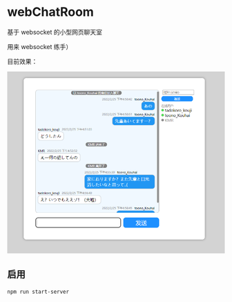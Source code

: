 # webChatRoom

基于 websocket 的小型网页聊天室

用来 websocket 练手）

目前效果：

![alt screenshot](./image/screenshot.png)

## 启用

```
npm run start-server
```
